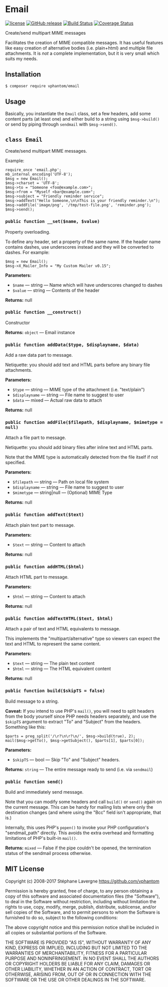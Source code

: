 # Email

[![license](https://img.shields.io/github/license/vphantom/php-email.svg?style=plastic)]() [![GitHub release](https://img.shields.io/github/release/vphantom/php-email.svg?style=plastic)]() [![Build Status](https://travis-ci.org/vphantom/php-email.svg?branch=v1.0.2)](https://travis-ci.org/vphantom/php-email) [![Coverage Status](https://coveralls.io/repos/github/vphantom/php-email/badge.svg?branch=v1.0.2)](https://coveralls.io/github/vphantom/php-email?branch=v1.0.2)

Create/send multipart MIME messages

Facilitates the creation of MIME compatible messages. It has useful features like easy creation of alternative bodies (i.e. plain+html) and multiple file attachments. It is _not_ a complete implementation, but it is very small which suits my needs.


## Installation

```sh
$ composer require vphantom/email
```


## Usage

Basically, you instantiate the `Email` class, set a few headers, add some content parts (at least one) and either build to a string using `$msg->build()` or send by piping through `sendmail` with `$msg->send()`.


<!-- BEGIN DOC-COMMENT H2 Email.php -->
## `class Email`

Create/send multipart MIME messages. 

Example: 

    require_once 'email.php';
    mb_internal_encoding('UTF-8');
    $msg = new Email();
    $msg->charset = 'UTF-8';
    $msg->to = "Someone <foo@example.com>";
    $msg->from = "Myself <bar@example.com>";
    $msg->subject = "Friendly reminder service";
    $msg->addText("Hello Someone,\n\nThis is your friendly reminder.\n");
    $msg->addFile('image/png', '/tmp/test-file.png', 'reminder.png');
    $msg->send();



### `public function __set($name, $value)`

Property overloading. 

To define any header, set a property of the same name.  If the header name contains dashes, use underscores instead and they will be converted to dashes.  For example: 

    $msg = new Email();
    $msg->X_Mailer_Info = "My Custom Mailer v0.15";



**Parameters:**

* `$name` — string — Name which will have underscores changed to dashes
* `$value` — string — Contents of the header

**Returns:** null

### `public function __construct()`

Constructor 


**Returns:** `object` — Email instance

### `public function addData($type, $displayname, $data)`

Add a raw data part to message. 

Netiquette: you should add text and HTML parts before any binary file attachments. 


**Parameters:**

* `$type` — string — MIME type of the attachment (i.e. "text/plain")
* `$displayname` — string — File name to suggest to user
* `$data` — mixed — Actual raw data to attach

**Returns:** null

### `public function addFile($filepath, $displayname, $mimetype = null)`

Attach a file part to message. 

Netiquette: you should add binary files after inline text and HTML parts. 

Note that the MIME type is automatically detected from the file itself if not specified. 


**Parameters:**

* `$filepath` — string — Path on local file system
* `$displayname` — string — File name to suggest to user
* `$mimetype` — string|null — (Optional) MIME Type

**Returns:** null

### `public function addText($text)`

Attach plain text part to message. 


**Parameters:**

* `$text` — string — Content to attach

**Returns:** null

### `public function addHTML($html)`

Attach HTML part to message. 


**Parameters:**

* `$html` — string — Content to attach

**Returns:** null

### `public function addTextHTML($text, $html)`

Attach a pair of text and HTML equivalents to message. 

This implements the "multipart/alternative" type so viewers can expect the text and HTML to represent the same content. 


**Parameters:**

* `$text` — string — The plain text content
* `$html` — string — The HTML equivalent content

**Returns:** null

### `public function build($skipTS = false)`

Build message to a string. 

**Caveat:** If you intend to use PHP's `mail()`, you will need to split headers from the body yourself since PHP needs headers separately, and use the `$skipTS` argument to extract "To" and "Subject" from the headers.  Something like this: 

    $parts = preg_split('/\r?\n\r?\n/', $msg->build(true), 2);
    mail($msg->getTo(), $msg->getSubject(), $parts[1], $parts[0]);



**Parameters:**

* `$skipTS` — bool — Skip "To" and "Subject" headers.

**Returns:** `string` — The entire message ready to send (i.e. via `sendmail`)

### `public function send()`

Build and immediately send message. 

Note that you can modify some headers and call `build()` or `send()` again on the current message.  This can be handy for mailing lists where only the destination changes (and where using the "Bcc" field isn't appropriate, that is.) 

Internally, this uses PHP's `popen()` to invoke your PHP configuration's "sendmail_path" directly. This avoids the extra overhead and formatting limitations of PHP's built-in `mail()`. 


**Returns:** `mixed` — False if the pipe couldn't be opened, the termination status of the sendmail process otherwise.

<!-- END DOC-COMMENT -->


## MIT License

Copyright (c) 2008-2017 Stéphane Lavergne https://github.com/vphantom

Permission is hereby granted, free of charge, to any person obtaining a copy of this software and associated documentation files (the "Software"), to deal in the Software without restriction, including without limitation the rights to use, copy, modify, merge, publish, distribute, sublicense, and/or sell copies of the Software, and to permit persons to whom the Software is furnished to do so, subject to the following conditions:

The above copyright notice and this permission notice shall be included in all copies or substantial portions of the Software.

THE SOFTWARE IS PROVIDED "AS IS", WITHOUT WARRANTY OF ANY KIND, EXPRESS OR IMPLIED, INCLUDING BUT NOT LIMITED TO THE WARRANTIES OF MERCHANTABILITY, FITNESS FOR A PARTICULAR PURPOSE AND NONINFRINGEMENT. IN NO EVENT SHALL THE AUTHORS OR COPYRIGHT HOLDERS BE LIABLE FOR ANY CLAIM, DAMAGES OR OTHER LIABILITY, WHETHER IN AN ACTION OF CONTRACT, TORT OR OTHERWISE, ARISING FROM, OUT OF OR IN CONNECTION WITH THE SOFTWARE OR THE USE OR OTHER DEALINGS IN THE SOFTWARE.
